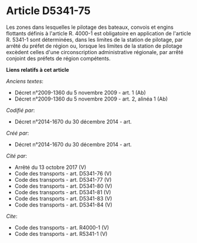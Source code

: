 # Article D5341-75

Les zones dans lesquelles le pilotage des bateaux, convois et engins flottants définis à l'article R. 4000-1 est obligatoire
en application de l'article R. 5341-1 sont déterminées, dans les limites de la station de pilotage, par arrêté du préfet de
région ou, lorsque les limites de la station de pilotage excèdent celles d'une circonscription administrative régionale, par
arrêté conjoint des préfets de région compétents.

**Liens relatifs à cet article**

_Anciens textes_:

  - Décret n°2009-1360 du 5 novembre 2009 - art. 1 (Ab)
  - Décret n°2009-1360 du 5 novembre 2009 - art. 2, alinéa 1 (Ab)

_Codifié par_:

  - Décret n°2014-1670 du 30 décembre 2014 - art.

_Créé par_:

  - Décret n°2014-1670 du 30 décembre 2014 - art.

_Cité par_:

  - Arrêté du 13 octobre 2017 (V)
  - Code des transports - art. D5341-76 (V)
  - Code des transports - art. D5341-77 (V)
  - Code des transports - art. D5341-80 (V)
  - Code des transports - art. D5341-81 (V)
  - Code des transports - art. D5341-83 (V)
  - Code des transports - art. D5341-84 (V)

_Cite_:

  - Code des transports - art. R4000-1 (V)
  - Code des transports - art. R5341-1 (V)
